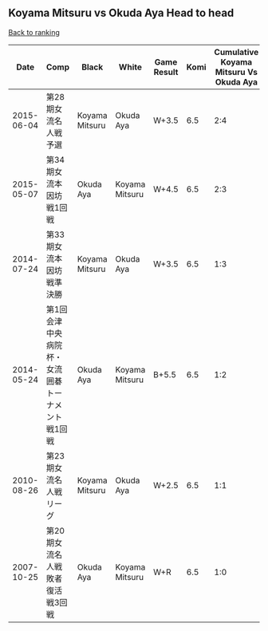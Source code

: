 ## Koyama Mitsuru vs Okuda Aya Head to head

[Back to ranking](../../index.md)




| **Date** | **Comp** | **Black** | **White** | **Game Result** | **Komi** | **Cumulative Koyama Mitsuru Vs Okuda Aya** | **Koyama Mitsuru Streak** | **Okuda Aya Streak** | 
| --- | --- | --- | --- | --- | --- | --- | --- | --- |
| 2015-06-04 | 第28期女流名人戦予選 | Koyama Mitsuru | Okuda Aya | W+3.5 | 6.5 | 2:4 | 0 | 1 | 
| 2015-05-07 | 第34期女流本因坊戦1回戦 | Okuda Aya | Koyama Mitsuru | W+4.5 | 6.5 | 2:3 | 1 | 0 | 
| 2014-07-24 | 第33期女流本因坊戦準決勝 | Koyama Mitsuru | Okuda Aya | W+3.5 | 6.5 | 1:3 | 0 | 3 | 
| 2014-05-24 | 第1回会津中央病院杯・女流囲碁トーナメント戦1回戦 | Okuda Aya | Koyama Mitsuru | B+5.5 | 6.5 | 1:2 | 0 | 2 | 
| 2010-08-26 | 第23期女流名人戦リーグ | Koyama Mitsuru | Okuda Aya | W+2.5 | 6.5 | 1:1 | 0 | 1 | 
| 2007-10-25 | 第20期女流名人戦敗者復活戦3回戦 | Okuda Aya | Koyama Mitsuru | W+R | 6.5 | 1:0 | 1 | 0 |





